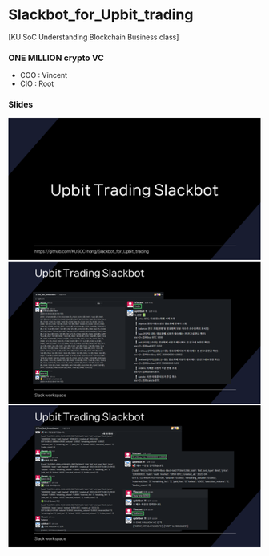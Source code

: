 # Slackbot_for_Upbit_trading
[KU SoC Understanding Blockchain Business class]
### ONE MILLION crypto VC
- COO : Vincent
- CIO : Root
### Slides
![bs_class_pt_slide](https://github.com/KUSOC-hong/Slackbot_for_Upbit_trading/blob/3f57227abbc8914b524f0824676a71aa5e4ceb23/%EC%8A%AC%EB%9D%BC%EC%9D%B4%EB%93%9C8.PNG)
![bs_class_pt_slide](https://github.com/KUSOC-hong/Slackbot_for_Upbit_trading/blob/3f57227abbc8914b524f0824676a71aa5e4ceb23/%EC%8A%AC%EB%9D%BC%EC%9D%B4%EB%93%9C9.PNG)
![bs_class_pt_slide](https://github.com/KUSOC-hong/Slackbot_for_Upbit_trading/blob/3f57227abbc8914b524f0824676a71aa5e4ceb23/%EC%8A%AC%EB%9D%BC%EC%9D%B4%EB%93%9C10.PNG)
